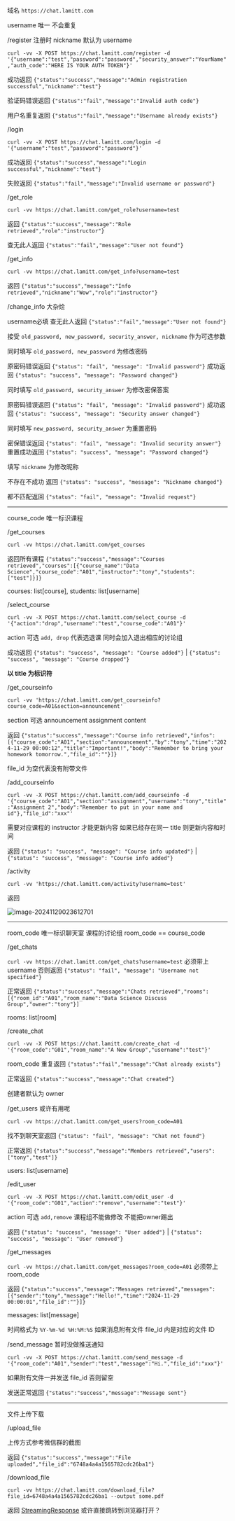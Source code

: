 域名 `https://chat.lamitt.com`



username 唯一 不会重复 

/register  注册时 nickname 默认为 username

`curl -vv -X POST https://chat.lamitt.com/register -d '{"username":"test","password":"password","security_answer":"YourName","auth_code":"HERE IS YOUR AUTH TOKEN"}'`

成功返回 `{"status":"success","message":"Admin registration successful","nickname":"test"}`

验证码错误返回 `{"status":"fail","message":"Invalid auth code"}`

用户名重复返回 `{"status":"fail","message":"Username already exists"}`



/login

`curl -vv -X POST https://chat.lamitt.com/login -d '{"username":"test","password":"password"}'`

成功返回 `{"status":"success","message":"Login successful","nickname":"test"}`

失败返回 `{"status":"fail","message":"Invalid username or password"}`



/get_role

`curl -vv https://chat.lamitt.com/get_role?username=test`

返回 `{"status":"success","message":"Role retrieved","role":"instructor"}`

查无此人返回 `{"status":"fail","message":"User not found"}`



/get_info

`curl -vv https://chat.lamitt.com/get_info?username=test`

返回 `{"status":"success","message":"Info retrieved","nickname":"Wow","role":"instructor"}`



/change_info 大杂烩

username必填 查无此人返回 `{"status":"fail","message":"User not found"}`

接受 `old_password, new_password, security_answer, nickname` 作为可选参数

同时填写 `old_password, new_password` 为修改密码 

原密码错误返回 `{"status": "fail", "message": "Invalid password"}` 成功返回 `{"status": "success", "message": "Password changed"}`

同时填写 `old_password, security_answer` 为修改密保答案

原密码错误返回 `{"status": "fail", "message": "Invalid password"}` 成功返回 `{"status": "success", "message": "Security answer changed"}`

同时填写 `new_password, security_answer` 为重置密码

密保错误返回 `{"status": "fail", "message": "Invalid security answer"}` 重置成功返回 `{"status": "success", "message": "Password changed"}`

填写 `nickname` 为修改昵称

不存在不成功 返回 `{"status": "success", "message": "Nickname changed"}`

都不匹配返回 `{"status": "fail", "message": "Invalid request"}`



---



course_code 唯一标识课程

/get_courses

`curl -vv https://chat.lamitt.com/get_courses`

返回所有课程 `{"status":"success","message":"Courses retrieved","courses":[{"course_name":"Data Science","course_code":"A01","instructor":"tony","students":["test"]}]}`

courses: list[course], students: list[username]



/select_course

`curl -vv -X POST https://chat.lamitt.com/select_course -d '{"action":"drop","username":"test","course_code":"A01"}'`

action 可选 `add, drop` 代表选退课 同时会加入退出相应的讨论组

成功返回 `{"status": "success", "message": "Course added"}` | `{"status": "success", "message": "Course dropped"}`



**以 title 为标识符**

/get_courseinfo

`curl -vv 'https://chat.lamitt.com/get_courseinfo?course_code=A01&section=announcement'`

section 可选 announcement assignment content

返回 `{"status":"success","message":"Course info retrieved","infos":[{"course_code":"A01","section":"announcement","by":"tony","time":"2024-11-29 00:00:12","title":"Important!","body":"Remember to bring your homework tomorrow.","file_id":""}]}`

file_id 为空代表没有附带文件



/add_courseinfo

`curl -vv -X POST https://chat.lamitt.com/add_courseinfo -d '{"course_code":"A01","section":"assignment","username":"tony","title":"Assignment 2","body":"Remember to put in your name and id"},"file_id":"xxx"'`

需要对应课程的 instructor 才能更新内容 如果已经存在同一 title 则更新内容和时间

返回 `{"status": "success", "message": "Course info updated"}` | `{"status": "success", "message": "Course info added"}`



/activity

`curl -vv 'https://chat.lamitt.com/activity?username=test'`

返回

![image-20241129023612701](./assets/image-20241129023612701.png)

---



room_code 唯一标识聊天室 课程的讨论组 room_code == course_code

/get_chats

`curl -vv https://chat.lamitt.com/get_chats?username=test` 必须带上 username 否则返回 `{"status": "fail", "message": "Username not specified"}`

正常返回 `{"status":"success","message":"Chats retrieved","rooms":[{"room_id":"A01","room_name":"Data Science Discuss Group","owner":"tony"}]`

rooms: list[room]



/create_chat

`curl -vv -X POST https://chat.lamitt.com/create_chat -d '{"room_code":"G01","room_name":"A New Group","username":"test"}'`

room_code 重复返回 `{"status":"fail","message":"Chat already exists"}`

正常返回 `{"status":"success","message":"Chat created"}`

创建者默认为 owner



/get_users 或许有用呢

`curl -vv https://chat.lamitt.com/get_users?room_code=A01`

找不到聊天室返回 `{"status": "fail", "message": "Chat not found"}`

正常返回 `{"status":"success","message":"Members retrieved","users":["tony","test"]}`

users: list[username]



/edit_user

`curl -vv -X POST https://chat.lamitt.com/edit_user -d '{"room_code":"G01","action":"remove","username":"test"}'`

action 可选 `add,remove` 课程组不能做修改 不能把owner踢出

返回 `{"status": "success", "message": "User added"}` | `{"status": "success", "message": "User removed"}`

 

/get_messages

`curl -vv https://chat.lamitt.com/get_messages?room_code=A01` 必须带上 room_code

返回 `{"status":"success","message":"Messages retrieved","messages":[{"sender":"tony","message":"Hello!","time":"2024-11-29 00:00:01","file_id":""}]}`

messages: list[message] 

时间格式为 `%Y-%m-%d %H:%M:%S`    如果消息附有文件 file_id 内是对应的文件 ID



/send_message 暂时没做推送通知

`curl -vv -X POST https://chat.lamitt.com/send_message -d '{"room_code":"A01","sender":"test","message":"Hi.","file_id":"xxx"}'`

如果附有文件一并发送 file_id 否则留空

发送正常返回 `{"status":"success","message":"Message sent"}`



---



文件上传下载

/upload_file

上传方式参考微信群的截图

返回 `{"status":"success","message":"File uploaded","file_id":"6748a4a4a1565782cdc26ba1"}`



/download_file

`curl -vv https://chat.lamitt.com/download_file?file_id=6748a4a4a1565782cdc26ba1 --output some.pdf`

返回 [StreamingResponse](https://fastapi.tiangolo.com/zh/advanced/custom-response/#streamingresponse) 或许直接跳转到浏览器打开？
